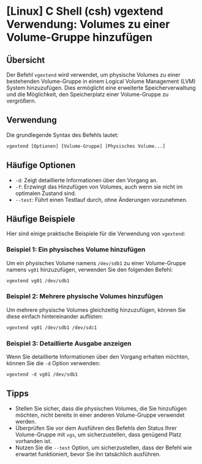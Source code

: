 # [Linux] C Shell (csh) vgextend Verwendung: Volumes zu einer Volume-Gruppe hinzufügen

## Übersicht
Der Befehl `vgextend` wird verwendet, um physische Volumes zu einer bestehenden Volume-Gruppe in einem Logical Volume Management (LVM) System hinzuzufügen. Dies ermöglicht eine erweiterte Speicherverwaltung und die Möglichkeit, den Speicherplatz einer Volume-Gruppe zu vergrößern.

## Verwendung
Die grundlegende Syntax des Befehls lautet:

```csh
vgextend [Optionen] [Volume-Gruppe] [Physisches Volume...]
```

## Häufige Optionen
- `-d`: Zeigt detaillierte Informationen über den Vorgang an.
- `-f`: Erzwingt das Hinzufügen von Volumes, auch wenn sie nicht im optimalen Zustand sind.
- `--test`: Führt einen Testlauf durch, ohne Änderungen vorzunehmen.

## Häufige Beispiele
Hier sind einige praktische Beispiele für die Verwendung von `vgextend`:

### Beispiel 1: Ein physisches Volume hinzufügen
Um ein physisches Volume namens `/dev/sdb1` zu einer Volume-Gruppe namens `vg01` hinzuzufügen, verwenden Sie den folgenden Befehl:

```csh
vgextend vg01 /dev/sdb1
```

### Beispiel 2: Mehrere physische Volumes hinzufügen
Um mehrere physische Volumes gleichzeitig hinzuzufügen, können Sie diese einfach hintereinander auflisten:

```csh
vgextend vg01 /dev/sdb1 /dev/sdc1
```

### Beispiel 3: Detaillierte Ausgabe anzeigen
Wenn Sie detaillierte Informationen über den Vorgang erhalten möchten, können Sie die `-d` Option verwenden:

```csh
vgextend -d vg01 /dev/sdb1
```

## Tipps
- Stellen Sie sicher, dass die physischen Volumes, die Sie hinzufügen möchten, nicht bereits in einer anderen Volume-Gruppe verwendet werden.
- Überprüfen Sie vor dem Ausführen des Befehls den Status Ihrer Volume-Gruppe mit `vgs`, um sicherzustellen, dass genügend Platz vorhanden ist.
- Nutzen Sie die `--test` Option, um sicherzustellen, dass der Befehl wie erwartet funktioniert, bevor Sie ihn tatsächlich ausführen.